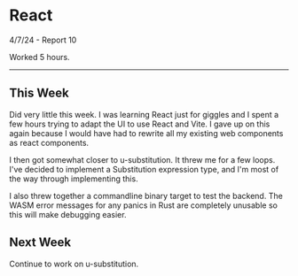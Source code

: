 # React

4/7/24 - Report 10

Worked 5 hours.

---

## This Week 

Did very little this week. I was learning React just for giggles and I spent a
few hours trying to adapt the UI to use React and Vite. I gave up on this again
because I would have had to rewrite all my existing web components as react 
components.

I then got somewhat closer to u-substitution. It threw me for a few loops.
I've decided to implement a Substitution expression type, and I'm most of the 
way through implementing this.

I also threw together a commandline binary target to test the backend. The WASM
error messages for any panics in Rust are completely unusable so this will
make debugging easier.

## Next Week

Continue to work on u-substitution.

